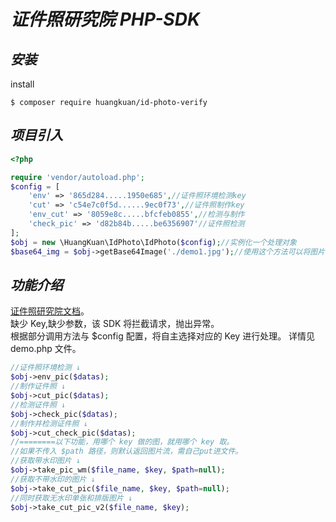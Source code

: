 # *证件照研究院 PHP-SDK*

## *安装*
install 

`
$ composer require huangkuan/id-photo-verify 
`

## *项目引入*

```PHP
<?php

require 'vendor/autoload.php';
$config = [
    'env' => '865d284.....1950e685',//证件照环境检测key
    'cut' => 'c54e7c0f5d......9ec0f73',//证件照制作key
    'env_cut' => '8059e8c.....bfcfeb0855',//检测与制作
    'check_pic' => 'd82b84b.....be6356907'//证件照检测
];
$obj = new \HuangKuan\IdPhoto\IdPhoto($config);//实例化一个处理对象
$base64_img = $obj->getBase64Image('./demo1.jpg');//使用这个方法可以将图片转为 Base64 编码,全路径。

``` 

## *功能介绍*

[证件照研究院文档](http://dev.id-photo-verify.com/doc.html )。<br />
缺少 Key,缺少参数，该 SDK 将拦截请求，抛出异常。<br />
根据部分调用方法与 $config 配置，将自主选择对应的 Key 进行处理。
详情见 demo.php 文件。

```PHP
//证件照环境检测 ↓
$obj->env_pic($datas);
//制作证件照 ↓
$obj->cut_pic($datas);
//检测证件照 ↓
$obj->check_pic($datas);
//制作并检测证件照 ↓
$obj->cut_check_pic($datas);
//========以下功能，用哪个 key 做的图，就用哪个 key 取。
//如果不传入 $path 路径，则默认返回图片流，需自己put进文件。
//获取带水印图片 ↓
$obj->take_pic_wm($file_name, $key, $path=null);
//获取不带水印的图片 ↓
$obj->take_cut_pic($file_name, $key, $path=null);
//同时获取无水印单张和排版图片 ↓
$obj->take_cut_pic_v2($file_name, $key);
``` 





